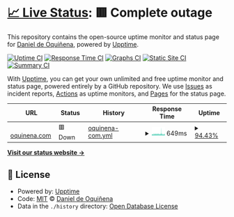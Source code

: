 # [📈 Live Status](https://oquinena.github.io/uptime): <!--live status--> **🟥 Complete outage**

This repository contains the open-source uptime monitor and status page for [Daniel de Oquiñena](https://oquinena.github.io/uptime), powered by [Upptime](https://github.com/upptime/upptime).

[![Uptime CI](https://github.com/oquinena/uptime/workflows/Uptime%20CI/badge.svg)](https://github.com/oquinena/uptime/actions?query=workflow%3A%22Uptime+CI%22)
[![Response Time CI](https://github.com/oquinena/uptime/workflows/Response%20Time%20CI/badge.svg)](https://github.com/oquinena/uptime/actions?query=workflow%3A%22Response+Time+CI%22)
[![Graphs CI](https://github.com/oquinena/uptime/workflows/Graphs%20CI/badge.svg)](https://github.com/oquinena/uptime/actions?query=workflow%3A%22Graphs+CI%22)
[![Static Site CI](https://github.com/oquinena/uptime/workflows/Static%20Site%20CI/badge.svg)](https://github.com/oquinena/uptime/actions?query=workflow%3A%22Static+Site+CI%22)
[![Summary CI](https://github.com/oquinena/uptime/workflows/Summary%20CI/badge.svg)](https://github.com/oquinena/uptime/actions?query=workflow%3A%22Summary+CI%22)

With [Upptime](https://upptime.js.org), you can get your own unlimited and free uptime monitor and status page, powered entirely by a GitHub repository. We use [Issues](https://github.com/oquinena/uptime/issues) as incident reports, [Actions](https://github.com/oquinena/uptime/actions) as uptime monitors, and [Pages](https://oquinena.github.io/uptime) for the status page.

<!--start: status pages-->
<!-- This summary is generated by Upptime (https://github.com/upptime/upptime) -->
<!-- Do not edit this manually, your changes will be overwritten -->
<!-- prettier-ignore -->
| URL | Status | History | Response Time | Uptime |
| --- | ------ | ------- | ------------- | ------ |
| <img alt="" src="https://icons.duckduckgo.com/ip3/www.oquinena.com.ico" height="13"> [oquinena.com](https://www.oquinena.com) | 🟥 Down | [oquinena-com.yml](https://github.com/oquinena/uptime/commits/HEAD/history/oquinena-com.yml) | <details><summary><img alt="Response time graph" src="./graphs/oquinena-com/response-time-week.png" height="20"> 649ms</summary><br><a href="https://status.oquinena.com/history/oquinena-com"><img alt="Response time 606" src="https://img.shields.io/endpoint?url=https%3A%2F%2Fraw.githubusercontent.com%2Foquinena%2Fuptime%2FHEAD%2Fapi%2Foquinena-com%2Fresponse-time.json"></a><br><a href="https://status.oquinena.com/history/oquinena-com"><img alt="24-hour response time 627" src="https://img.shields.io/endpoint?url=https%3A%2F%2Fraw.githubusercontent.com%2Foquinena%2Fuptime%2FHEAD%2Fapi%2Foquinena-com%2Fresponse-time-day.json"></a><br><a href="https://status.oquinena.com/history/oquinena-com"><img alt="7-day response time 649" src="https://img.shields.io/endpoint?url=https%3A%2F%2Fraw.githubusercontent.com%2Foquinena%2Fuptime%2FHEAD%2Fapi%2Foquinena-com%2Fresponse-time-week.json"></a><br><a href="https://status.oquinena.com/history/oquinena-com"><img alt="30-day response time 599" src="https://img.shields.io/endpoint?url=https%3A%2F%2Fraw.githubusercontent.com%2Foquinena%2Fuptime%2FHEAD%2Fapi%2Foquinena-com%2Fresponse-time-month.json"></a><br><a href="https://status.oquinena.com/history/oquinena-com"><img alt="1-year response time 607" src="https://img.shields.io/endpoint?url=https%3A%2F%2Fraw.githubusercontent.com%2Foquinena%2Fuptime%2FHEAD%2Fapi%2Foquinena-com%2Fresponse-time-year.json"></a></details> | <details><summary><a href="https://status.oquinena.com/history/oquinena-com">94.43%</a></summary><a href="https://status.oquinena.com/history/oquinena-com"><img alt="All-time uptime 99.79%" src="https://img.shields.io/endpoint?url=https%3A%2F%2Fraw.githubusercontent.com%2Foquinena%2Fuptime%2FHEAD%2Fapi%2Foquinena-com%2Fuptime.json"></a><br><a href="https://status.oquinena.com/history/oquinena-com"><img alt="24-hour uptime 98.20%" src="https://img.shields.io/endpoint?url=https%3A%2F%2Fraw.githubusercontent.com%2Foquinena%2Fuptime%2FHEAD%2Fapi%2Foquinena-com%2Fuptime-day.json"></a><br><a href="https://status.oquinena.com/history/oquinena-com"><img alt="7-day uptime 94.43%" src="https://img.shields.io/endpoint?url=https%3A%2F%2Fraw.githubusercontent.com%2Foquinena%2Fuptime%2FHEAD%2Fapi%2Foquinena-com%2Fuptime-week.json"></a><br><a href="https://status.oquinena.com/history/oquinena-com"><img alt="30-day uptime 93.19%" src="https://img.shields.io/endpoint?url=https%3A%2F%2Fraw.githubusercontent.com%2Foquinena%2Fuptime%2FHEAD%2Fapi%2Foquinena-com%2Fuptime-month.json"></a><br><a href="https://status.oquinena.com/history/oquinena-com"><img alt="1-year uptime 99.43%" src="https://img.shields.io/endpoint?url=https%3A%2F%2Fraw.githubusercontent.com%2Foquinena%2Fuptime%2FHEAD%2Fapi%2Foquinena-com%2Fuptime-year.json"></a></details>

<!--end: status pages-->

[**Visit our status website →**](https://oquinena.github.io/uptime)

## 📄 License

- Powered by: [Upptime](https://github.com/upptime/upptime)
- Code: [MIT](./LICENSE) © [Daniel de Oquiñena](https://oquinena.github.io/uptime)
- Data in the `./history` directory: [Open Database License](https://opendatacommons.org/licenses/odbl/1-0/)
